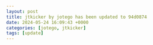 ```yaml
---
layout: post
title: jtkicker by jotego has been updated to 94d0874
date: 2024-05-24 16:09:43 +0000
categories: [jotego, jtkicker]
tags: [update]
---
```


